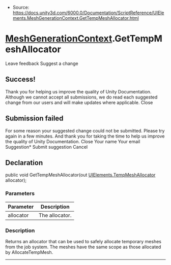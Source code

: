 * Source: https://docs.unity3d.com/6000.0/Documentation/ScriptReference/UIElements.MeshGenerationContext.GetTempMeshAllocator.html

#  [MeshGenerationContext](https://docs.unity3d.com/6000.0/Documentation/ScriptReference/UIElements.MeshGenerationContext.html).GetTempMeshAllocator
Leave feedback
Suggest a change
## Success!
Thank you for helping us improve the quality of Unity Documentation. Although we cannot accept all submissions, we do read each suggested change from our users and will make updates where applicable.
Close
## Submission failed
For some reason your suggested change could not be submitted. Please <a>try again</a> in a few minutes. And thank you for taking the time to help us improve the quality of Unity Documentation.
Close
Your name Your email Suggestion* Submit suggestion
Cancel
## Declaration
public void GetTempMeshAllocator(out [UIElements.TempMeshAllocator](https://docs.unity3d.com/6000.0/Documentation/ScriptReference/UIElements.TempMeshAllocator.html) allocator); 
### Parameters
Parameter | Description  
---|---  
allocator | The allocator.  
### Description
Returns an allocator that can be used to safely allocate temporary meshes from the job system. The meshes have the same scope as those allocated by AllocateTempMesh. 
* * *
